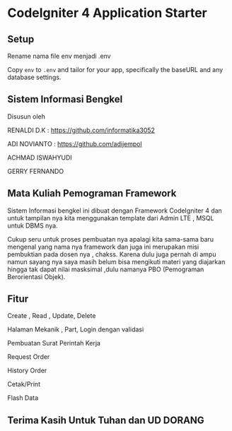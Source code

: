 # CodeIgniter 4 Application Starter


## Setup

Rename nama file env menjadi .env

Copy `env` to `.env` and tailor for your app, specifically the baseURL
and any database settings.



## Sistem Informasi Bengkel

Disusun oleh 

RENALDI D.K : https://github.com/informatika3052

ADI NOVIANTO : https://github.com/adijempol

ACHMAD ISWAHYUDI

GERRY FERNANDO


## Mata Kuliah Pemograman Framework

Sistem Informasi bengkel ini dibuat dengan Framework CodeIgniter 4 dan untuk tampilan nya
kita menggunakan template dari Admin LTE , MSQL untuk DBMS nya.

Cukup seru untuk proses pembuatan nya apalagi kita sama-sama baru mengenal yang nama nya framework
dan juga ini merupakan misi pembuktian pada dosen nya , chakss. Karena  dulu juga pernah di ampu namun sayang nya
saya masih belum bisa mengikuti materi yang diajarkan hingga tak dapat nilai masksimal ,dulu namanya PBO (Pemograman Berorientasi Objek).


## Fitur
Create , Read , Update, Delete 

Halaman Mekanik , Part, Login dengan validasi

Pembuatan Surat Perintah Kerja

Request Order

History Order

Cetak/Print 

Flash Data

## Terima Kasih Untuk Tuhan dan UD DORANG 
